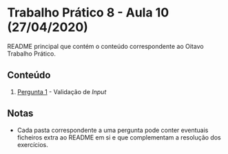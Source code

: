 # Trabalho Prático 8 - Aula 10 (27/04/2020)

README principal que contém o conteúdo correspondente ao Oitavo Trabalho Prático.

## Conteúdo

1. [Pergunta 1]() - Validação de *Input*

<p>

## Notas

- Cada pasta correspondente a uma pergunta pode conter eventuais ficheiros extra ao README em si e que complementam a resolução dos exercícios.
